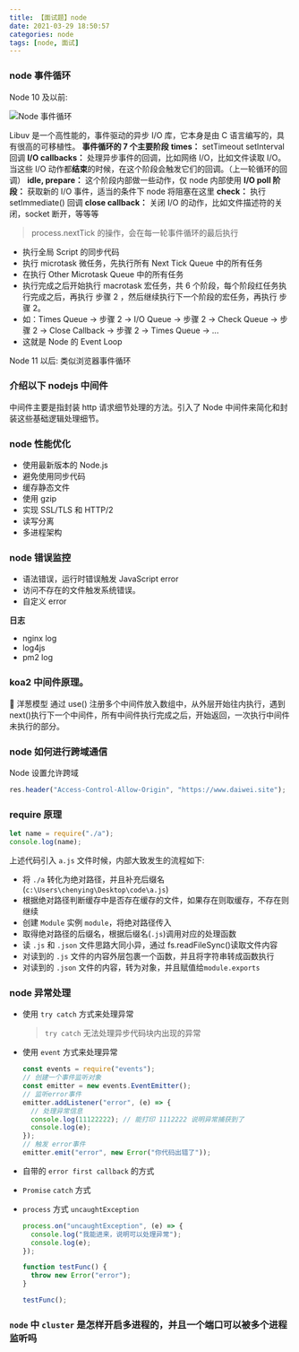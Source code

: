 ```yaml
---
title: 【面试题】node
date: 2021-03-29 18:50:57
categories: node
tags: [node, 面试]
---
```


### node 事件循环

Node 10 及以前:

![Node 事件循环](https://www.daiwei.site/static/blog/【面试题】node/libuv.png)

Libuv 是一个高性能的，事件驱动的异步 I/O 库，它本身是由 C 语言编写的，具有很高的可移植性。
**事件循环的 7 个主要阶段**
**times：** setTimeout setInterval 回调
**I/O callbacks：** 处理异步事件的回调，比如网络 I/O，比如文件读取 I/O。当这些 I/O 动作都**结束**的时候，在这个阶段会触发它们的回调。（上一轮循环的回调）
**idle, prepare：** 这个阶段内部做一些动作，仅 node 内部使用
**I/O poll 阶段：** 获取新的 I/O 事件，适当的条件下 node 将阻塞在这里
**check：** 执行 setImmediate() 回调
**close callback：** 关闭 I/O 的动作，比如文件描述符的关闭，socket 断开，等等等

> process.nextTick 的操作，会在每一轮事件循环的最后执行

- 执行全局 Script 的同步代码
- 执行 microtask 微任务，先执行所有 Next Tick Queue 中的所有任务
- 在执行 Other Microtask Queue 中的所有任务
- 执行完成之后开始执行 macrotask 宏任务，共 6 个阶段，每个阶段红任务执行完成之后，再执行 步骤 2 ，然后继续执行下一个阶段的宏任务，再执行 步骤 2。
- 如：Times Queue -> 步骤 2 -> I/O Queue -> 步骤 2 -> Check Queue -> 步骤 2 -> Close Callback -> 步骤 2 -> Times Queue -> ...
- 这就是 Node 的 Event Loop

Node 11 以后:
类似浏览器事件循环

### 介绍以下 nodejs 中间件

中间件主要是指封装 http 请求细节处理的方法。引入了 Node 中间件来简化和封装这些基础逻辑处理细节。

### node 性能优化

- 使用最新版本的 Node.js
- 避免使用同步代码
- 缓存静态文件
- 使用 gzip
- 实现 SSL/TLS 和 HTTP/2
- 读写分离
- 多进程架构

### node 错误监控

- 语法错误，运行时错误触发 JavaScript error
- 访问不存在的文件触发系统错误。
- 自定义 error

**日志**

- nginx log
- log4js
- pm2 log

### koa2 中间件原理。

🧅 洋葱模型
通过 use() 注册多个中间件放入数组中，从外层开始往内执行，遇到 next()执行下一个中间件，所有中间件执行完成之后，开始返回，一次执行中间件未执行的部分。

### node 如何进行跨域通信

Node 设置允许跨域

```js
res.header("Access-Control-Allow-Origin", "https://www.daiwei.site");
```

### require 原理

```js
let name = require("./a");
console.log(name);
```

上述代码引入 `a.js` 文件时候，内部大致发生的流程如下:

- 将 `./a` 转化为绝对路径，并且补充后缀名(`c:\Users\chenying\Desktop\code\a.js`)
- 根据绝对路径判断缓存中是否存在缓存的文件，如果存在则取缓存，不存在则继续
- 创建 `Module` 实例 `module`，将绝对路径传入
- 取得绝对路径的后缀名，根据后缀名(`.js`)调用对应的处理函数
- 读 `.js` 和 `.json` 文件思路大同小异，通过 fs.readFileSync()读取文件内容
- 对读到的 `.js` 文件的内容外层包裹一个函数，并且将字符串转成函数执行
- 对读到的 `.json` 文件的内容，转为对象，并且赋值给`module.exports`

### node 异常处理

- 使用 `try catch` 方式来处理异常
  > `try catch` 无法处理异步代码块内出现的异常
- 使用 `event` 方式来处理异常

  ```js
  const events = require("events");
  // 创建一个事件监听对象
  const emitter = new events.EventEmitter();
  // 监听error事件
  emitter.addListener("error", (e) => {
    // 处理异常信息
    console.log(11122222); // 能打印 1112222 说明异常捕获到了
    console.log(e);
  });
  // 触发 error事件
  emitter.emit("error", new Error("你代码出错了"));
  ```

- 自带的 `error first callback` 的方式
- `Promise` `catch` 方式
- `process` 方式 `uncaughtException`

  ```js
  process.on("uncaughtException", (e) => {
    console.log("我能进来，说明可以处理异常");
    console.log(e);
  });

  function testFunc() {
    throw new Error("error");
  }

  testFunc();
  ```

### `node` 中 `cluster` 是怎样开启多进程的，并且一个端口可以被多个进程监听吗
